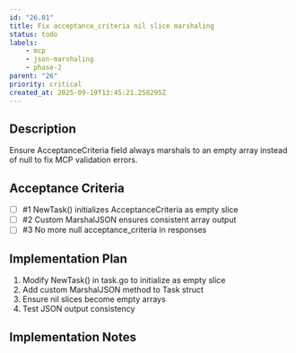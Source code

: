 ```yaml
---
id: "26.01"
title: Fix acceptance_criteria nil slice marshaling
status: todo
labels:
    - mcp
    - json-marshaling
    - phase-2
parent: "26"
priority: critical
created_at: 2025-09-19T13:45:21.258295Z
---
```

## Description

Ensure AcceptanceCriteria field always marshals to an empty array instead of null to fix MCP validation errors.

## Acceptance Criteria
<!-- AC:BEGIN -->

- [ ] #1 NewTask() initializes AcceptanceCriteria as empty slice
- [ ] #2 Custom MarshalJSON ensures consistent array output
- [ ] #3 No more null acceptance_criteria in responses

<!-- AC:END -->

## Implementation Plan

1. Modify NewTask() in task.go to initialize as empty slice
2. Add custom MarshalJSON method to Task struct
3. Ensure nil slices become empty arrays
4. Test JSON output consistency


## Implementation Notes


